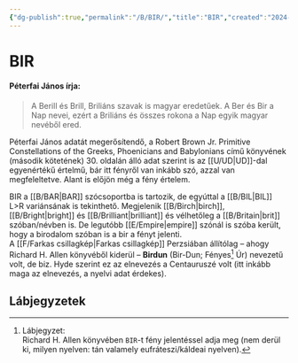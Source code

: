```yaml
---
{"dg-publish":true,"permalink":"/B/BIR/","title":"BIR","created":"2024-10-24T16:29","updated":"2024-10-24T22:14"}
---
```



# BIR

#### Péterfai János írja:

> A Berill és Brill, Briliáns szavak is magyar eredetűek. A Ber és Bir a Nap nevei, ezért a Briliáns és összes rokona a Nap egyik magyar nevéből ered.  

Péterfai János adatát megerősítendő, a Robert Brown Jr. Primitive Constellations of the Greeks, Phoenicians and Babylonians című könyvének (második kötetének) 30. oldalán álló adat szerint is az [[U/UD\|UD]]-dal egyenértékű értelmű, bár itt fényről van inkább szó, azzal van megfeleltetve. Alant is előjön még a fény értelem.  

BIR a [[B/BAR\|BAR]] szócsoportba is tartozik, de egyúttal a [[B/BIL\|BIL]] L>R variánsának is tekinthető. Megjelenik [[B/Birch\|birch]], [[B/Bright\|bright]] és [[B/Brilliant\|brilliant]] és vélhetőleg a [[B/Britain\|brit]] szóban/névben is. De legutóbb [[E/Empire\|empire]] szónál is szóba került, hogy a birodalom szóban is a bir a fényt jelenti.  
A [[F/Farkas csillagkép\|Farkas csillagkép]] Perzsiában állítólag – ahogy Richard H. Allen könyvéből kiderül – **Birdun** (Bir-Dun; Fényes[^1] Úr) nevezetű volt, de biz. Hyde szerint ez az elnevezés a Centauruszé volt (itt inkább maga az elnevezés, a nyelvi adat érdekes).  

## Lábjegyzetek

[^1]: Lábjegyzet:  
Richard H. Allen könyvében `BIR`-t fény jelentéssel adja meg (nem derül ki, milyen nyelven: tán valamely eufráteszi/káldeai nyelven).  